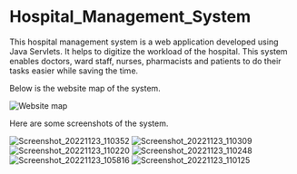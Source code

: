 # Hospital_Management_System

This hospital management system is a web application developed using Java Servlets. It helps to digitize the workload of the hospital. This system enables doctors, ward staff, nurses, pharmacists and patients to do their tasks easier while saving the time.


Below is the website map of the system. 

![Website map](https://user-images.githubusercontent.com/68071470/190874745-2c9f4198-9573-4306-a600-c23cda3b2742.png)




Here are some screenshots of the system. 

![Screenshot_20221123_110352](https://user-images.githubusercontent.com/68071470/203624432-33d891a5-a586-48c7-8314-064ec7b5a861.png)
![Screenshot_20221123_110309](https://user-images.githubusercontent.com/68071470/203624503-cddfc8a0-1891-460d-af1f-0663f75a5df2.png)
![Screenshot_20221123_110220](https://user-images.githubusercontent.com/68071470/203624575-0eb8db3c-bc68-400e-9fca-901fbf56dbcf.png)
![Screenshot_20221123_110248](https://user-images.githubusercontent.com/68071470/203624589-a175cf7a-c0d1-41da-beaf-ddda319efbd2.png)
![Screenshot_20221123_105816](https://user-images.githubusercontent.com/68071470/203624609-c7af81f2-dddd-444f-942c-8ea2bc6048c4.png)
![Screenshot_20221123_110125](https://user-images.githubusercontent.com/68071470/203624619-7bef8f14-6ee0-4b4e-b1f5-b1c220ea51e1.png)
